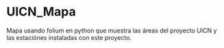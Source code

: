 # UICN_Mapa

Mapa usando folium en python que muestra las áreas del proyecto UICN y las estaciónes instaladas con este proyecto. 

